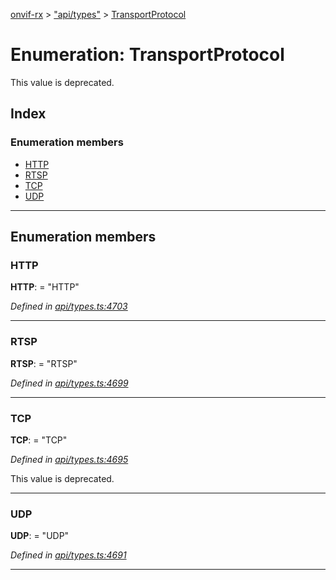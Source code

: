 [onvif-rx](../README.md) > ["api/types"](../modules/_api_types_.md) > [TransportProtocol](../enums/_api_types_.transportprotocol.md)

# Enumeration: TransportProtocol

This value is deprecated.

## Index

### Enumeration members

* [HTTP](_api_types_.transportprotocol.md#http)
* [RTSP](_api_types_.transportprotocol.md#rtsp)
* [TCP](_api_types_.transportprotocol.md#tcp)
* [UDP](_api_types_.transportprotocol.md#udp)

---

## Enumeration members

<a id="http"></a>

###  HTTP

**HTTP**:  = "HTTP"

*Defined in [api/types.ts:4703](https://github.com/patrickmichalina/onvif-rx/blob/f117e44/src/api/types.ts#L4703)*

___
<a id="rtsp"></a>

###  RTSP

**RTSP**:  = "RTSP"

*Defined in [api/types.ts:4699](https://github.com/patrickmichalina/onvif-rx/blob/f117e44/src/api/types.ts#L4699)*

___
<a id="tcp"></a>

###  TCP

**TCP**:  = "TCP"

*Defined in [api/types.ts:4695](https://github.com/patrickmichalina/onvif-rx/blob/f117e44/src/api/types.ts#L4695)*

This value is deprecated.

___
<a id="udp"></a>

###  UDP

**UDP**:  = "UDP"

*Defined in [api/types.ts:4691](https://github.com/patrickmichalina/onvif-rx/blob/f117e44/src/api/types.ts#L4691)*

___

